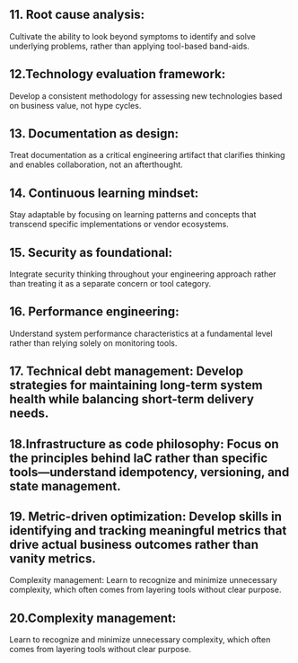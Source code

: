 ## 11. Root cause analysis: 
Cultivate the ability to look beyond symptoms to identify and solve underlying problems, rather than applying tool-based band-aids.

## 12.Technology evaluation framework: 
Develop a consistent methodology for assessing new technologies based on business value, not hype cycles.

## 13. Documentation as design: 
Treat documentation as a critical engineering artifact that clarifies thinking and enables collaboration, not an afterthought.

## 14. Continuous learning mindset: 
Stay adaptable by focusing on learning patterns and concepts that transcend specific implementations or vendor ecosystems.

## 15. Security as foundational: 
Integrate security thinking throughout your engineering approach rather than treating it as a separate concern or tool category.

## 16. Performance engineering: 
Understand system performance characteristics at a fundamental level rather than relying solely on monitoring tools.

## 17. Technical debt management: Develop strategies for maintaining long-term system health while balancing short-term delivery needs.

## 18.Infrastructure as code philosophy: Focus on the principles behind IaC rather than specific tools—understand idempotency, versioning, and state management.

## 19. Metric-driven optimization: Develop skills in identifying and tracking meaningful metrics that drive actual business outcomes rather than vanity metrics.
Complexity management: Learn to recognize and minimize unnecessary complexity, which often comes from layering tools without clear purpose.

## 20.Complexity management: 
Learn to recognize and minimize unnecessary complexity, which often comes from layering tools without clear purpose.
